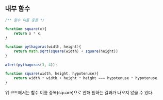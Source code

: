## 내부 함수

```javascript 1.8
/** 함수 이름 충돌 */

function square(x){
    return x * x;
}
    
function pythagoras(width, height){
    return Math.sqrt(square(width) + square(height))
}
    
alert(pythagoras(3, 4));
    
function square(width, height, hypotenuse){
    return width * width + height * height === hypotenuse * hypotenuse;
}
```

위 코드에서는 함수 이름 중복(square)으로 인해 원하는 결과가 나오지 않을 수 있다.